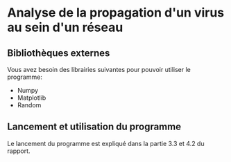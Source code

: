 # Analyse de la propagation d'un virus au sein d'un réseau

## Bibliothèques externes
Vous avez besoin des librairies suivantes pour pouvoir utiliser le programme:
* Numpy
* Matplotlib
* Random

## Lancement et utilisation du programme
Le lancement du programme est expliqué dans la partie 3.3 et 4.2 du rapport.
